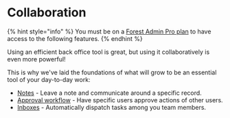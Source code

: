 # Collaboration

{% hint style="info" %}
You must be on a [Forest Admin Pro plan](https://www.forestadmin.com/pricing) to have access to the following features.
{% endhint %}

Using an efficient back office tool is great, but using it collaboratively is even more powerful!&#x20;

This is why we've laid the foundations of what will grow to be an essential tool of your day-to-day work:

- [Notes](communicate-with-notes.md) - Leave a note and communicate around a specific record.
- [Approval workflow](../../project-settings/teams-and-users/manage-roles.md#approval-workflow-permissions) - Have specific users approve actions of other users.
- [Inboxes](distribute-tasks-with-inboxes.md) - Automatically dispatch tasks among you team members.
